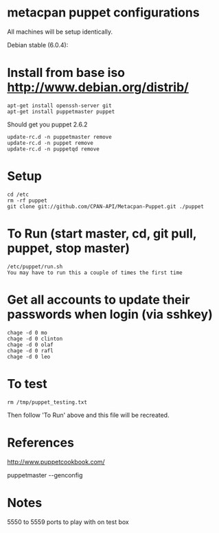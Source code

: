 # metacpan puppet configurations

All machines will be setup identically.

Debian stable (6.0.4):

# Install from base iso http://www.debian.org/distrib/
    apt-get install openssh-server git
    apt-get install puppetmaster puppet

Should get you puppet 2.6.2

    update-rc.d -n puppetmaster remove
    update-rc.d -n puppet remove
    update-rc.d -n puppetqd remove

# Setup
    cd /etc
    rm -rf puppet
    git clone git://github.com/CPAN-API/Metacpan-Puppet.git ./puppet
   
# To Run (start master, cd, git pull, puppet, stop master)
    /etc/puppet/run.sh
    You may have to run this a couple of times the first time
    
# Get all accounts to update their passwords when login (via sshkey)
    chage -d 0 mo
    chage -d 0 clinton
    chage -d 0 olaf
    chage -d 0 rafl
    chage -d 0 leo

# To test
    rm /tmp/puppet_testing.txt
Then follow 'To Run' above and this file will be recreated.

# References

http://www.puppetcookbook.com/
                 
puppetmaster --genconfig

# Notes

5550 to 5559 ports to play with on test box